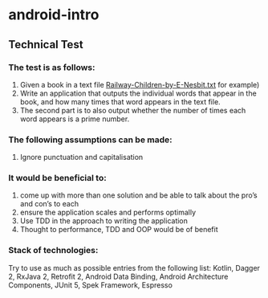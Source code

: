 # android-intro

## Technical Test

### The test is as follows:
1. Given a book in a text file [Railway-Children-by-E-Nesbit.txt](http://www.loyalbooks.com/download/text/Railway-Children-by-E-Nesbit.txt) for example)
2. Write an application that outputs the individual words that appear in the book, and how many times that word appears in the text file.
3. The second part is to also output whether the number of times each word appears is a prime number.
 
### The following assumptions can be made:
1. Ignore punctuation and capitalisation
 
### It would be beneficial to:
1. come up with more than one solution and be able to talk about the pro’s and con’s to each
2. ensure the application scales and performs optimally
3. Use TDD in the approach to writing the application
4. Thought to performance, TDD and OOP would be of benefit

### Stack of technologies:
Try to use as much as possible entries from the following list: Kotlin, Dagger 2, RxJava 2, Retrofit 2, Android Data Binding, Android Architecture Components, JUnit 5, Spek Framework, Espresso
